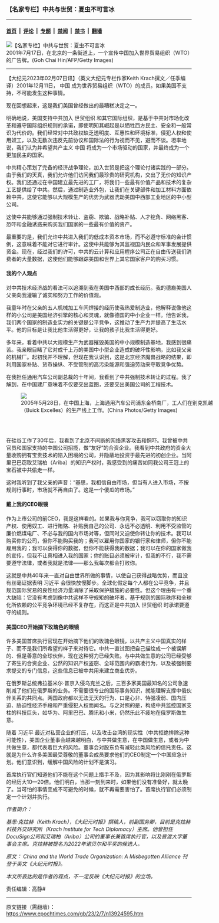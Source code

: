 ### 【名家专栏】中共与世贸：夏虫不可言冰

---

#### [首页](../../../..?n13924595) &nbsp;|&nbsp; [评论](../../../../../epoch-comment?n13924595) &nbsp;|&nbsp; [专题](../../../../../epoch-special?n13924595) &nbsp;|&nbsp; [禁闻](../../../../../epoch-news?n13924595) &nbsp;|&nbsp; [禁书](../../../../../books?n13924595) &nbsp;|&nbsp; [翻墙](https://github.com/gfw-breaker/nogfw/blob/master/README.md?n13924595)


<div><img alt="【名家专栏】中共与世贸：夏虫不可言冰" class="attachment-djy_600_400 size-djy_600_400 wp-post-image" src="https://i.epochtimes.com/assets/uploads/2023/02/id13924599-GettyImages-wto-CHINA-entry-51343021-1200x835-600x400.jpg"/>
<div class="caption">
 2001年7月17日，在北京的一条街道上，一个宣传中国加入世界贸易组织（WTO）的广告牌。(Goh Chai Hin/AFP/Getty Images)
</div></div><hr/><div class="post_content" id="artbody" itemprop="articleBody">
 <!-- article content begin -->
 <p>
  【大纪元2023年02月07日讯】（英文大纪元专栏作家Keith Krach撰文／任季编译）2001年12月11日，
  <ok href="https://www.epochtimes.com/gb/tag/%E4%B8%AD%E5%9B%BD.html">
   中国
  </ok>
  成为世界贸易组织（WTO）的成员。如果美国不支持，不可能发生这种事情。
 </p>
 <p>
  现在回想起来，这是我们美国曾经做出的最糟糕决定之一。
 </p>
 <p>
  明确地说，美国支持中共加入
  <ok href="https://www.epochtimes.com/gb/tag/%E4%B8%96%E8%B4%B8%E7%BB%84%E7%BB%87.html">
   世贸组织
  </ok>
  和其它国际组织，是基于中共对市场化改革和遵守国际组织规则的承诺，即使明知其崛起是以牺牲西方民主、安全和一般常识为代价的。我们经常对中共政权缺乏透明度、互惠性和环境标准，侵犯人权和使用奴工，以及无数次违反先前协议和国际法的行为视而不见，避而不谈。坦率地说，我们认为并希望共产主义
  <ok href="https://www.epochtimes.com/gb/tag/%E4%B8%AD%E5%9B%BD.html">
   中国
  </ok>
  将成为一个市场驱动的国家，并最终成为一个更加民主的国家。
 </p>
 <p>
  中共精心策划了完备的经济战争理论，加入世贸是把这个理论付诸实践的一部分。由于我们的天真，我们允许他们访问我们最珍贵的研究机构，交出了无价的知识产权。我们还通过在中国建立最先进的工厂，将我们一些最有价值产品和技术的复杂工艺提供给了中共。然后，通过制造业外包，让我们在关键部件和加工材料方面依赖中共，这使它能够以大规模生产的优势为武器洗劫美国中西部工业地区的中小型公司。
 </p>
 <p>
  这使中共能够通过强制技术转让、盗窃、欺骗、战略补贴、人才挖角、网络黑客、恐吓和金融诱惑来购买我们国家的一些最有价值的资产。
 </p>
 <p>
  最重要的是，我们允许中共进入我们的低成本资本市场，而不必遵守标准的会计惯例，这意味着不能对它进行审计。这使中共能够为其监视国内民众和军事发展提供资金。现在，经过我们的许可，中共的云计算和应用程序公司正在自由传送我们消费者的大量数据，这使他们能够跟踪美国和世界上其它国家客户的购买习惯。
 </p>
 <h4>
  我的个人观点
 </h4>
 <p>
  对中共技术经济战的看法可以追溯到我在美国中西部的成长经历。我的德裔美国人父亲向我灌输了诚实和努力工作的价值观。
 </p>
 <p>
  我童年时在父亲的五人机械加工车间焊接的经历使我热爱制造业，他解释说像他这样的小公司是美国经济引擎的核心和灵魂，就像德国的中小企业一样。他告诉我，我们两个国家的制造业实力的关键是公平竞争，这推动了生产力并提高了生活水平。他的目标是让我比他生活得更好，让我的孩子比我生活得更好。
 </p>
 <p>
  多年来，看着中共以大规模生产为武器摧毁美国的中小规模制造基地，我感到很痛苦。我亲眼目睹了它对成千上万的美国中小型企业造成的破坏性影响，比如我父亲的机械厂。起初我并不理解，但现在我认识到，这是北京经济魔兽战略的结果，即利用国家补贴、货币操纵、不受管制的高污染能源和强迫劳动来夺取竞争优势。
 </p>
 <p>
  在我担任通用汽车公司副总裁的十年间，我看到了中共强制技术转让的过程。我了解到，在中国建厂意味着不仅要交出蓝图，还要交出美国公司的工程技术。
 </p>
 <figure class="wp-caption aligncenter" style="width: 600px">
  <ok href=" https://img.theepochtimes.com/assets/uploads/2019/08/28/GettyImages-52993346-1200x800.jpg" rel="noreferrer noopener" target="_blank">
   <img class="" src="https://img.theepochtimes.com/assets/uploads/2019/08/28/GettyImages-52993346-1200x800.jpg"/>
  </ok>
  <br/><figcaption class="wp-caption-text">
   2005年5月28日，在中国上海，上海通用汽车公司浦东金桥南厂，工人们在别克凯越（Buick Excelles）的生产线上工作。(China Photos/Getty Images)
  </figcaption><br/>
 </figure><br/>
 <p>
  在硅谷工作了30年后，我看到了北京不间断的网络黑客攻击和恫吓。我曾被中共官员和国家支持的中国公司招揽，做“友好”的合资企业。我看到中共政府的资金大量收购拥有宝贵技术的陷入困境的公司，并隐蔽地投资于最先进的初创企业。当阿里巴巴窃取艾瑞柏（Ariba）的知识产权时，我感受到的痛苦如同我公司王冠上的宝石被中共偷走一样。
 </p>
 <p>
  这时我听到了我父亲的声音：“基思，我相信自由市场，但当有人进入市场，不按规则行事时，市场就不再自由了。这是一个傻瓜的市场。”
 </p>
 <h4>
  戴上我的CEO眼镜
 </h4>
 <p>
  作为上市公司的前CEO，我是这样看的。如果我与你竞争，我可以窃取你的知识产权、使用奴工、进行贿赂、补贴我自己的公司、永远不必透明、利用不受监管的廉价燃煤电厂、不必与我的国内市场对等，但同时又迫使你转让你的技术。我可以购买你的公司，但你不能购买我的；我可以雇用你国家的银行家和律师，但你不能雇用我的；我可以获得你的数据，但你不能获得我的数据；我可以在你的国家做我的宣传，但我不让真相进入我的国家；你的账目必须被审计，但我的不行，我不需要遵守法律，或者我就是法律——那么我每次都会打败你。
 </p>
 <p>
  这就是中共40年来一直对自由世界所做的事情，以使自己获得战略优势，而且没有丝毫证据表明
  <ok href="https://www.epochtimes.com/gb/tag/%E4%B9%A0%E8%BF%91%E5%B9%B3.html">
   习近平
  </ok>
  会很快放慢脚步。全球化假定每个人都在公平竞争，并且规范国际贸易的良性经济力量消除了采取保护措施的必要性。但这个理由有一个重大缺陷：它没有考虑到像中共这样不守规矩的破坏者。基于规则的国际秩序和全球化所依赖的公平竞争环境已经不复存在，而这正是中共加入
  <ok href="https://www.epochtimes.com/gb/tag/%E4%B8%96%E8%B4%B8%E7%BB%84%E7%BB%87.html">
   世贸组织
  </ok>
  时承诺要遵守的规则。
 </p>
 <h4>
  美国CEO开始摘下玫瑰色的眼镜
 </h4>
 <p>
  许多美国首席执行官现在开始摘下他们的玫瑰色眼镜，以共产主义中国真实的样子、而不是我们所希望的样子来对待它。中共一直试图把自己描绘成一个被误解的、但是善意的全球伙伴，现在这种努力已经失败。与中共做生意的公司已经受够了寄生的合资企业、公然的知识产权盗窃、全球范围内的霸凌行为，以及被强制要求提交的专门信息，这些信息已被中共用来建立商业优势。
 </p>
 <p>
  在俄罗斯总统弗拉基米尔‧普京入侵乌克兰之后，三百多家美国最知名的公司急速削减了他们在俄罗斯的业务。不需要很专业的国际事务知识，就能理解支撑中俄伙伴关系的共同点。两国政府都以无法无天的行为、口是心非、恃强凌弱、国内压迫、胁迫性经济手段和严重侵犯人权而闻名。与之对照的是，构成中共监控国家支柱的科技巨头，如华为、阿里巴巴、腾讯和小米，仍然乐此不疲地在俄罗斯做生意。
 </p>
 <p>
  随着
  <ok href="https://www.epochtimes.com/gb/tag/%E4%B9%A0%E8%BF%91%E5%B9%B3.html">
   习近平
  </ok>
  最近对私营企业的打压，以及攻击台湾的现实性（中共拒绝排除这种可能性），美国企业董事会越来越明白，与中共做生意，在中国做生意，或者为中共做生意，都代表着巨大的风险。董事会对股东负有减轻此类风险的信托责任。这就是为什么许多美国最受尊敬的董事会成员要求他们的CEO制定一个中国应急计划。他们意识到，缓解中国风险的计划不是演习。
 </p>
 <p>
  首席执行官们知道他们不能在这个问题上措手不及，因为其影响将比刚刚在俄罗斯的经历大10—20倍。他们明白，当那一刻到来时，如果他们没有准备好，就太晚了。当可怕的事情变成不可避免的时候，就不再需要害怕了。首席执行官们必须制定一个计划并执行。
 </p>
 <p>
  <em>
   作者简介：
  </em>
 </p>
 <p>
  <em>
   基思‧克拉赫（Keith Krach），《大纪元时报》撰稿人，前副国务卿，目前是克拉赫科技外交研究所（Krach Institute for Tech Diplomacy）主席。他曾担任DocuSign公司和艾瑞柏（Ariba）公司的董事长兼首席执行官，以及普渡大学董事会主席。克拉赫被提名为2022年诺贝尔和平奖的候选人。
  </em>
 </p>
 <p>
  <em>
   原文：
   <ok href="https://www.theepochtimes.com/china-and-the-world-trade-organization-a-misbegotten-alliance_5024207.html" rel="noopener noreferrer" target="_blank">
    China and the World Trade Organization: A Misbegotten Alliance
   </ok>
   刊登于英文《大纪元时报》。
  </em>
 </p>
 <p>
  <em>
   本文所表达的是作者的观点，不一定反映《大纪元时报》的立场。
  </em>
 </p>
 <p>
  责任编辑：高静#
 </p>
 <!-- article content end -->
 <div id="below_article_ad">
 </div>
</div>


---

原文链接（需翻墙）：https://www.epochtimes.com/gb/23/2/7/n13924595.htm